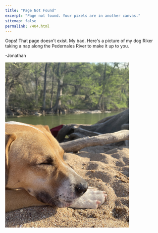 ```yaml
---
title: "Page Not Found"
excerpt: "Page not found. Your pixels are in another canvas."
sitemap: false
permalink: /404.html
---
```


Oops! That page doesn't exist. My bad. Here's a picture of my dog Riker taking a nap along the Pedernales River to make it up to you.

-Jonathan

<img src="/images/riker_sleep.jpg"  width="400">
